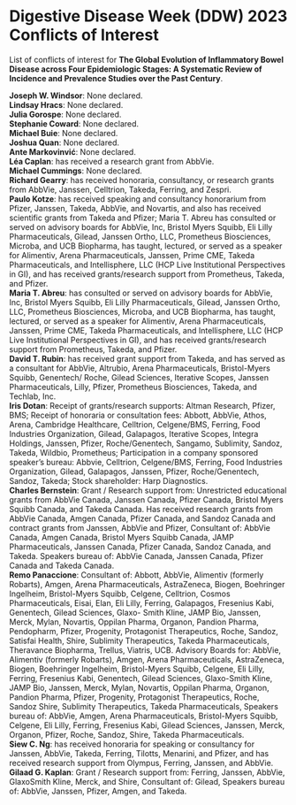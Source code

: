 # Digestive Disease Week (DDW) 2023 Conflicts of Interest
List of conflicts of interest for **The Global Evolution of Inflammatory Bowel Disease across Four Epidemiologic Stages: A Systematic Review of Incidence and Prevalence Studies over the Past Century**.

**Joseph W. Windsor**: None declared.<br>
**Lindsay Hracs**: None declared.<br> 
**Julia Gorospe**: None declared.<br>
**Stephanie Coward**: None declared.<br>
**Michael Buie**: None declared.<br>
**Joshua Quan**: None declared.<br>
**Ante Markovinvić**: None declared.<br>
**Léa Caplan**: has received a research grant from AbbVie.<br>
**Michael Cummings**: None declared.<br>
**Richard Gearry**: has received honoraria, consultancy, or research grants from AbbVie, Janssen, Celltrion, Takeda, Ferring, and Zespri.<br>
**Paulo Kotze**: has received speaking and consultancy honorarium from Pfizer, Janssen, Takeda, AbbVie, and Novartis, and also has received scientific grants from Takeda and Pfizer; Maria T. Abreu has consulted or served on advisory boards for AbbVie, Inc, Bristol Myers Squibb, Eli Lilly Pharmaceuticals, Gilead, Janssen Ortho, LLC, Prometheus Biosciences, Microba, and UCB Biopharma, has taught, lectured, or served as a speaker for Alimentiv, Arena Pharmaceuticals, Janssen, Prime CME, Takeda Pharmaceuticals, and Intellisphere, LLC (HCP Live Institutional Perspectives in GI), and has received grants/research support from Prometheus, Takeda, and Pfizer.<br>
**Maria T. Abreu**: has consulted or served on advisory boards for AbbVie, Inc, Bristol Myers Squibb, Eli Lilly Pharmaceuticals, Gilead, Janssen Ortho, LLC, Prometheus Biosciences, Microba, and UCB Biopharma, has taught, lectured, or served as a speaker for Alimentiv, Arena Pharmaceuticals, Janssen, Prime CME, Takeda Pharmaceuticals, and Intellisphere, LLC (HCP Live Institutional Perspectives in GI), and has received grants/research support from Prometheus, Takeda, and Pfizer.<br>
**David T. Rubin**: has received grant support from Takeda, and has served as a consultant for AbbVie, Altrubio, Arena Pharmaceuticals, Bristol-Myers Squibb, Genentech/ Roche, Gilead Sciences, Iterative Scopes, Janssen Pharmaceuticals, Lilly, Pfizer, Prometheus Biosciences, Takeda, and Techlab, Inc.<br>
**Iris Dotan**: Receipt of grants/research supports:  Altman Research, Pfizer, BMS; Receipt of honoraria or consultation fees: Abbott, AbbVie, Athos, Arena, Cambridge Healthcare, Celltrion, Celgene/BMS, Ferring, Food Industries Organization, Gilead, Galapagos, Iterative Scopes, Integra Holdings, Janssen, Pfizer, Roche/Genentech, Sangamo, Sublimity, Sandoz, Takeda, Wildbio, Prometheus; Participation in a company sponsored speaker’s bureau:  Abbvie, Celltrion, Celgene/BMS, Ferring, Food Industries Organization, Gilead, Galapagos, Janssen, Pfizer, Roche/Genentech, Sandoz, Takeda; Stock shareholder: Harp Diagnostics.<br>
**Charles Bernstein**: Grant / Research support from: Unrestricted educational grants from AbbVie Canada, Janssen Canada, Pfizer Canada, Bristol Myers Squibb Canada, and Takeda Canada. Has received research grants from AbbVie Canada, Amgen Canada, Pfizer Canada, and Sandoz Canada and contract grants from Janssen, AbbVie and Pfizer, Consultant of: AbbVie Canada, Amgen Canada, Bristol Myers Squibb Canada, JAMP Pharmaceuticals, Janssen Canada, Pfizer Canada, Sandoz Canada, and Takeda. Speakers bureau of: AbbVie Canada, Janssen Canada, Pfizer Canada and Takeda Canada.<br>
**Remo Panaccione**: Consultant of: Abbott, AbbVie, Alimentiv (formerly Robarts), Amgen, Arena Pharmaceuticals, AstraZeneca, Biogen, Boehringer Ingelheim, Bristol-Myers Squibb, Celgene, Celltrion, Cosmos Pharmaceuticals, Eisai, Elan, Eli Lilly, Ferring, Galapagos, Fresenius Kabi, Genentech, Gilead Sciences, Glaxo- Smith Kline, JAMP Bio, Janssen, Merck, Mylan, Novartis, Oppilan Pharma, Organon, Pandion Pharma, Pendopharm, Pfizer, Progenity, Protagonist Therapeutics, Roche, Sandoz, Satisfai Health, Shire, Sublimity Therapeutics, Takeda Pharmaceuticals, Theravance Biopharma, Trellus, Viatris, UCB. Advisory Boards for: AbbVie, Alimentiv (formerly Robarts), Amgen, Arena Pharmaceuticals, AstraZeneca, Biogen, Boehringer Ingelheim, Bristol-Myers Squibb, Celgene, Eli Lilly, Ferring, Fresenius Kabi, Genentech, Gilead Sciences, Glaxo-Smith Kline, JAMP Bio, Janssen, Merck, Mylan, Novartis, Oppilan Pharma, Organon, Pandion Pharma, Pfizer, Progenity, Protagonist Therapeutics, Roche, Sandoz Shire, Sublimity Therapeutics, Takeda Pharmaceuticals, Speakers bureau of: AbbVie, Amgen, Arena Pharmaceuticals, Bristol-Myers Squibb, Celgene, Eli Lilly, Ferring, Fresenius Kabi, Gilead Sciences, Janssen, Merck, Organon, Pfizer, Roche, Sandoz, Shire, Takeda Pharmaceuticals.<br>
**Siew C. Ng**: has received honoraria for speaking or consultancy for Janssen, AbbVie, Takeda, Ferring, Tilotts, Menarini, and Pfizer, and has received research support from Olympus, Ferring, Janssen, and AbbVie.<br>
**Gilaad G. Kaplan**: Grant / Research support from: Ferring, Janssen, AbbVie, GlaxoSmith Kline, Merck, and Shire, Consultant of: Gilead, Speakers bureau of: AbbVie, Janssen, Pfizer, Amgen, and Takeda.
